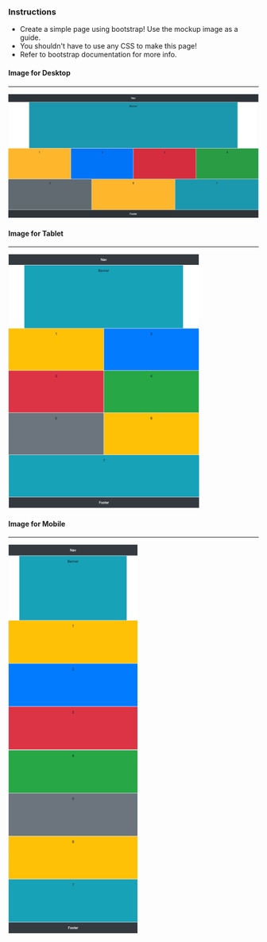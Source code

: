 
### Instructions

* Create a simple page using bootstrap! Use the mockup image as a guide.
* You shouldn't have to use any CSS to make this page!
* Refer to bootstrap documentation for more info.


#### Image for Desktop

---

![Desktop](./desktop.png "desktop version")

#### Image for Tablet

---

![Mobile](./tablet.png "mobile version")

#### Image for Mobile

---

![Mobile](./mobile.png "mobile version")